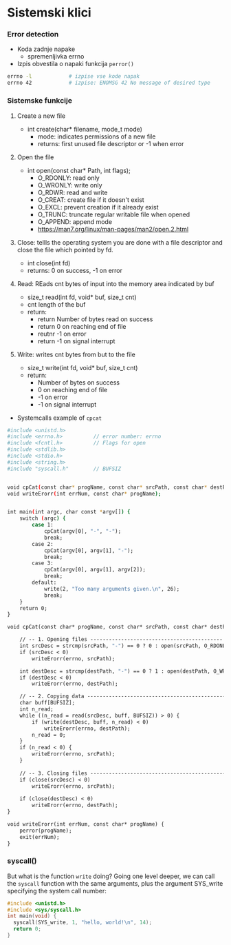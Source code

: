 # Sistemski klici

###  Error detection
- Koda zadnje napake
    - spremenljivka errno
- Izpis obvestila o napaki funkcija `perror()`

```bash
errno -l            # izpise vse kode napak
errno 42            # izpise: ENOMSG 42 No message of desired type
```
### Sistemske funkcije
1. Create a new file
    * int create(char* filename, mode_t mode)
        * mode: indicates permissions of a new file
        * returns: first unused file descriptor or -1 when error 

2. Open the file
    * int open(const char* Path, int flags);
        * O_RDONLY: read only
        * O_WRONLY: write only
        * O_RDWR: read and write
        * O_CREAT: create file if it doesn't exist
        * O_EXCL: prevent creation if it already exist
        * O_TRUNC: truncate regular writable file when opened
        * O_APPEND: append mode
        * https://man7.org/linux/man-pages/man2/open.2.html

3. Close: tellls the operating system you are done with a file descriptor and close the file which pointed by fd.
    * int close(int fd)
    * returns: 0 on success, -1 on error

4. Read: REads cnt bytes of input into the memory area indicated by buf
    * size_t read(int fd, void* buf, size_t cnt)
    * cnt length of the buf
    * return: 
        * return Number of bytes read on success
        * return 0 on reaching end of file
        * reutnr -1 on error
        * return -1 on signal interrupt

5. Write: writes cnt bytes from but to the file
    * size_t write(int fd, void* buf, size_t cnt)
    * return:
        * Number of bytes on success
        * 0 on reaching end of file
        * -1 on error
        * -1 on signal interrupt

- Systemcalls example of `cpcat`

```bash
#include <unistd.h>
#include <errno.h>          // error number: errno 
#include <fcntl.h>          // Flags for open
#include <stdlib.h>
#include <stdio.h>
#include <string.h>
#include "syscall.h"        // BUFSIZ


void cpCat(const char* progName, const char* srcPath, const char* destPath);
void writeErorr(int errNum, const char* progName); 


int main(int argc, char const *argv[]) {
    switch (argc) {
        case 1:
            cpCat(argv[0], "-", "-");
            break;
        case 2:
            cpCat(argv[0], argv[1], "-");
            break;
        case 3:
            cpCat(argv[0], argv[1], argv[2]);
            break;
        default:
            write(2, "Too many arguments given.\n", 26);
            break;
    }
    return 0;
}

void cpCat(const char* progName, const char* srcPath, const char* destPath) {

    // -- 1. Opening files -------------------------------------------
    int srcDesc = strcmp(srcPath, "-") == 0 ? 0 : open(srcPath, O_RDONLY);
    if (srcDesc < 0) 
        writeErorr(errno, srcPath);

    int destDesc = strcmp(destPath, "-") == 0 ? 1 : open(destPath, O_WRONLY);
    if (destDesc < 0) 
        writeErorr(errno, destPath);

    // -- 2. Copying data ---------------------------------------------
    char buff[BUFSIZ];
    int n_read;
    while ((n_read = read(srcDesc, buff, BUFSIZ)) > 0) {
        if (write(destDesc, buff, n_read) < 0) 
            writeErorr(errno, destPath);
        n_read = 0;
    }
    if (n_read < 0) {
        writeErorr(errno, srcPath);
    }
    
    // -- 3. Closing files --------------------------------------------
    if (close(srcDesc) < 0) 
        writeErorr(errno, srcPath);
    
    if (close(destDesc) < 0) 
        writeErorr(errno, destPath);
}

void writeErorr(int errNum, const char* progName) {
    perror(progName);
    exit(errNum);
}
```
### syscall()
But what is the function `write` doing? Going one level deeper, we can call the `syscall` function with the same arguments, plus the argument SYS_write specifying the system call number:
```c
#include <unistd.h>
#include <sys/syscall.h>
int main(void) {
  syscall(SYS_write, 1, "hello, world!\n", 14);
  return 0;
}
```
